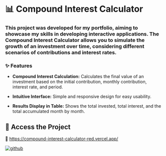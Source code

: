 
# 📊 Compound Interest Calculator

###   This project was developed for my portfolio, aiming to showcase my skills in developing interactive applications. The Compound Interest Calculator allows you to simulate the growth of an investment over time, considering different scenarios of contributions and interest rates.

### ✨ Features

- **Compound Interest Calculation:** Calculates the final value of an investment based on the initial contribution, monthly contribution, interest rate, and period.

- **Intuitive Interface:** Simple and responsive design for easy usability.

- **Results Display in Table:** Shows the total invested, total interest, and the total accumulated month by month.

## 🚀 Access the Project

🔗 https://compound-interest-calculator-red.vercel.app/

[![github](https://img.shields.io/badge/GitHub-100000?style=for-the-badge&logo=github&logoColor=white)](https://github.com/Dev-LuizPhillipe)


